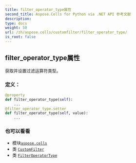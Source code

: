 ```yaml
---
title: filter_operator_type属性
second_title: Aspose.Cells for Python via .NET API 参考文献
description:
type: docs
weight: 50
url: /zh/aspose.cells/customfilter/filter_operator_type/
is_root: false
---
```

## filter_operator_type属性

获取并设置过滤运算符类型。
### 定义：
```python
@property
def filter_operator_type(self):
    ...
@filter_operator_type.setter
def filter_operator_type(self, value):
    ...
```

### 也可以看看
* 模块[`aspose.cells`](../../)
* 类 [`CustomFilter`](/cells/python-net/zh/aspose.cells/customfilter)
* 类 [`FilterOperatorType`](/cells/python-net/zh/aspose.cells/filteroperatortype)
